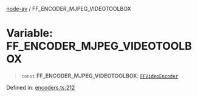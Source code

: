 [node-av](../globals.md) / FF\_ENCODER\_MJPEG\_VIDEOTOOLBOX

# Variable: FF\_ENCODER\_MJPEG\_VIDEOTOOLBOX

> `const` **FF\_ENCODER\_MJPEG\_VIDEOTOOLBOX**: [`FFVideoEncoder`](../type-aliases/FFVideoEncoder.md)

Defined in: [encoders.ts:212](https://github.com/seydx/av/blob/f8631fc881b394300b1479f511d55cf1c370a87f/src/constants/encoders.ts#L212)
